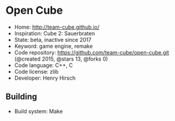 # Open Cube

- Home: http://team-cube.github.io/
- Inspiration: Cube 2: Sauerbraten
- State: beta, inactive since 2017
- Keyword: game engine, remake
- Code repository: https://github.com/team-cube/open-cube.git (@created 2015, @stars 13, @forks 0)
- Code language: C++, C
- Code license: zlib
- Developer: Henry Hirsch

## Building

- Build system: Make
